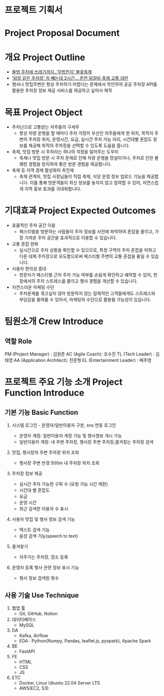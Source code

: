 # 프로젝트 기획서
# Project Proposal Document

# 개요 Project Outline
- [불법 주차에 쓰레기까지..’무법천지’ 불꽃축제](https://imnews.imbc.com/replay/2023/nwtoday/article/6531583_36207.html)
- [‘닭장 같은 주차장’ 차 빼는데 2시간… 춘천 닭갈비 축제 교통 대란](https://www.hani.co.kr/arti/area/gangwon/1145524.html)
- 행사나 맛집주변은 항상 주차하기 어렵다는 문제에서 착안하여 공공 주차장 API를 활용한 주차장 정보 제공 서비스를 제공하고 싶어서 제작


# 목표 Project Object
- 주차난으로 고통받는 차주들의 구세주
    - 항상 차량 운행을 할 때마다 주차 걱정이 우선인 차주들에게 현 위치, 목적지 주변의 주차장 위치, 운영시간, 요금, 실시간 주차 가능 자리, 시간대별 혼잡도 정보를 제공해 최적의 주차장을 선택할 수 있도록 도움을 줍니다.
- 축제, 맛집 방문 시 주차라는 하나의 걱정을 덜어주는 도우미
    - 축제나 맛집 방문 시 주차 문제로 인해 차량 운행을 망설이거나, 주차로 인한 불쾌한 경험을 방지하여 좋은 방문 경험을 제공합니다.
- 축제 등 지역 경제 활성화의 촉진제
    - 축제 관계자, 맛집 사장님들이 직접 축제, 식당 운영 정보 업로드 기능을 제공합니다. 이를 통해 방문객들이 최신 정보를 놓치지 않고 참여할 수 있어, 자연스럽게 지역 홍보 효과를 극대화합니다.


# 기대효과 Project Expected Outcomes
- 효율적인 주차 공간 이용
    - 페스티벌을 방문하는 사람들이 주차 정보를 사전에 파악하여 혼잡을 줄이고, 가장 가까운 주차 공간을 효과적으로 이용할 수 있습니다.
- 교통 혼잡 완화
    - 실시간으로 주차 상황을 확인할 수 있으므로, 특정 구역의 주차 혼잡을 피하고 다른 대체 주차장으로 유도함으로써 페스티벌 주변의 교통 혼잡을 줄일 수 있습니다.
- 사용자 편의성 증대
    - 방문자가 페스티벌 근처 주차 가능 여부를 손쉽게 확인하고 예약할 수 있어, 현장에서의 주차 스트레스를 줄이고 행사 경험을 개선할 수 있습니다.
- 자연스러운 마케팅 수단
    - 주차문제를 겪고싶지 않아 방문하지 않는 잠재적인 고객들에게도 스트레스와 부담감을 줄여줄 수 있어서, 마케팅의 수단으로 활용될 가능성이 있습니다.



# 팀원소개 Crew Introduce


## 역할 Role
PM (Project Manager) : 김원준
AC (Agile Coach): 조수진
TL (Tech Leader) : 김태영 
AA (Application Architect): 전준형
EL (Entertainment Leader) : 배주영


# 프로젝트 주요 기능 소개 Project Function Introduce

## 기본 기능 Basic Function
1. 시스템 로그인 - 운영자/일반이용자 구분, sns 연동 로그인
    - 운영자 계정: 일반이용자 계정 기능 및 행사정보 개시 가능
    - 일반이용자 계정: 내 주변 주차장, 행사장 주변 주차장,즐겨찾는 주차장 검색

2. 맛집, 행사장의 주변 주차장 위치 조회
    - 행사장 주변 반경 500m 내 주차장 위치 조회

3. 주차장 정보 제공 
    - 실시간 주차 가능한 구획 수 (요청 가능 시간 제한)
    - 시간대 별 혼잡도
    - 요금
    - 운영 시간
    - 최근 검색한 이용자 수  표시

4. 사용자 맛집 및 행사 정보 검색 기능 
    - 텍스트 검색 기능
    - 음성 검색 기능(speech to text)

5. 즐겨찾기 
    - 자주가는 주차장, 장소 등록

6. 운영자 등록 행사 관련 정보 표시 기능
    - 행사 정보 검색된 횟수


## 사용 기술 Use Technique
1. 협업 툴 
    - Git, GitHub, Notion
2. 데이터베이스 
    - MySQL 
3. DA 
    - Kafka, Airflow 
    - EDA : Python(Numpy, Pandas, leaflet.js, pyspark), Apache Spark
4. BE 
    - FastAPI 
5. FE 
    - HTML 
    - CSS 
    - JS
6. ETC 
    - Docker, Linux Ubuntu 22.04 Server LTS
    - AWS(EC2, S3)

